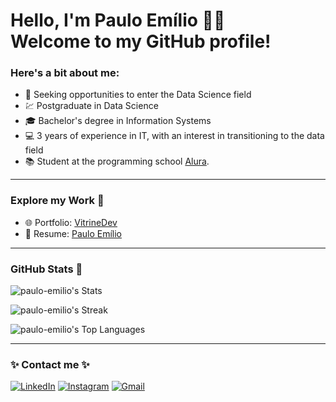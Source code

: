 <h1>Hello, I'm Paulo Emílio 🧑‍💻 <br>
  Welcome to my GitHub profile!</h1>

### Here's a bit about me:

- 🔭 Seeking opportunities to enter the Data Science field
- 💹 Postgraduate in Data Science
- 🎓 Bachelor's degree in Information Systems
- 💻 3 years of experience in IT, with an interest in transitioning to the data field
- 📚 Student at the programming school [Alura](https://cursos.alura.com.br/analista-de-dados-paulo-emilio-1690508096886-p631337).
<hr>

### Explore my Work 🚀

- 🌐 Portfolio: [VitrineDev](https://cursos.alura.com.br/vitrinedev/paulo-emilio)
- 📄 Resume: [Paulo Emílio](https://drive.google.com/file/d/1jrnkAIY_o_cPZ_xZsfqoTz1K1q-vuKaQ/view)
<hr>

### GitHub Stats 🔭 
![paulo-emilio's Stats](https://github-readme-stats.vercel.app/api?username=paulo-emilio&theme=merko&show_icons=true&hide_border=true&count_private=true)

![paulo-emilio's Streak](https://github-readme-streak-stats.herokuapp.com/?user=paulo-emilio&theme=merko&hide_border=true)

![paulo-emilio's Top Languages](https://github-readme-stats.vercel.app/api/top-langs/?username=paulo-emilio&theme=merko&show_icons=true&hide_border=true&layout=compact)

<hr>

### ✨ Contact me ✨

[<img alt="LinkedIn" src="https://img.shields.io/badge/linkedin%20-%230077B5.svg?&style=for-the-badge&logo=linkedin&logoColor=white"/>](https://www.linkedin.com/in/paulo-emilio/)
[<img alt="Instagram" src="https://img.shields.io/badge/pauloemilio%20-%23E4405F.svg?&style=for-the-badge&logo=Instagram&logoColor=white"/>](https://www.instagram.com/pauloemilio__/)
[<img alt="Gmail" src="https://img.shields.io/badge/Gmail-D14836?style=for-the-badge&logo=gmail&logoColor=white" />](mailto:pauloemilio.sistemas@gmail.com)
